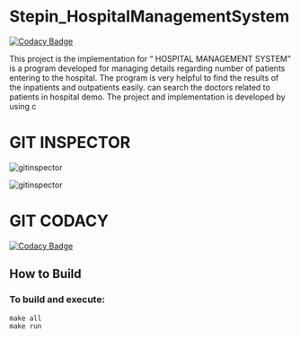 # Stepin_HospitalManagementSystem

[![Codacy Badge](https://api.codacy.com/project/badge/Grade/22b88e1bb6e1466db462bc93925c63f9)](https://app.codacy.com/gh/harishdasari963/Stepin_HospitalManagementSystem?utm_source=github.com&utm_medium=referral&utm_content=harishdasari963/Stepin_HospitalManagementSystem&utm_campaign=Badge_Grade_Settings)

This project is the implementation for “ HOSPITAL MANAGEMENT SYSTEM”  is a program developed for managing details regarding number of patients  entering to the hospital. The program is very helpful to find the results of the inpatients  and outpatients easily. can search the doctors related to patients in hospital demo. The project and implementation is developed by using c


# GIT INSPECTOR 


![gitinspector](https://www.code-inspector.com/project/27773/score/svg)

![gitinspector](https://www.code-inspector.com/project/27773/status/svg)

  # GIT CODACY
  
  
  [![Codacy Badge](https://app.codacy.com/project/badge/Grade/833a52c94fed4cbe95a72fa6ed836c6a)](https://www.codacy.com/gh/harishdasari963/Stepin_HospitalManagementSystem/dashboard?utm_source=github.com&amp;utm_medium=referral&amp;utm_content=harishdasari963/Stepin_HospitalManagementSystem&amp;utm_campaign=Badge_Grade)
  
  
  
  ## How to Build
  
  
  ### To build and execute:
```
make all
make run
```



